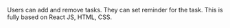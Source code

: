 Users can add and remove tasks. They can set reminder for the task.
This is fully based on React JS, HTML, CSS.
